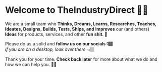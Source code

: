 # Welcome to TheIndustryDirect 🤙🏽

We are a small team who **Thinks, Dreams, Learns, Researches, Teaches, Ideates, Designs, Builds, Tests, Ships, and Improves** our (and others) **Ideas** for products, services, and other **fun shit. 💩**

Please do us a solid and **follow us on our socials 👇🏽**  </br>
_if you are on a *desktop*, look over there_ 👈🏽

Thank you for your time. **Check back later** for more about what we do and how we can help you. 👋🏽

